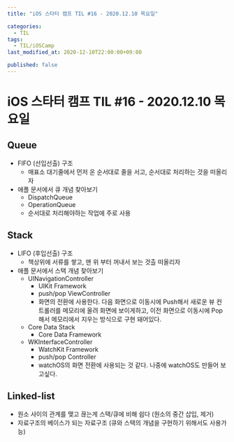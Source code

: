 ```yaml
---
title: "iOS 스타터 캠프 TIL #16 - 2020.12.10 목요일"

categories:
  - TIL
tags:
  - TIL/iOSCamp
last_modified_at: 2020-12-10T22:00:00+09:00

published: false
---
```


# iOS 스타터 캠프 TIL #16 - 2020.12.10 목요일

## Queue

- FIFO (선입선출) 구조
    - 매표소 대기줄에서 먼저 온 순서대로 줄을 서고, 순서대로 처리하는 것을 떠올리자
- 애플 문서에서 큐 개념 찾아보기
    - DispatchQueue
    - OperationQueue
    - 순서대로 처리해야하는 작업에 주로 사용

## Stack

- LIFO (후입선출) 구조
    - 책상위에 서류를 쌓고, 맨 위 부터 꺼내서 보는 것츨 떠올리자
- 애플 문서에서 스택 개념 찾아보기
    - UINavigationController
        - UIKit Framework
        - push/pop ViewController
        - 화면의 전환에 사용한다. 다음 화면으로 이동시에 Push해서 새로운 뷰 컨트롤러를 메모리에 올려 화면에 보이게하고, 이전 화면으로 이동시에 Pop해서 메모리에서 지우는 방식으로 구현 돼어있다.
    - Core Data Stack
        - Core Data Framework
    - WKInterfaceController
        - WatchKit Framework
        - push/pop Controller
        - watchOS의 화면 전환에 사용되는 것 같다. 나중에 watchOS도 만들어 보고싶다.

## Linked-list

- 원소 사이의 관계를 맺고 끊는게 스택/큐에 비해 쉽다 (원소의 중간 삽입, 제거)
- 자료구조의 베이스가 되는 자료구조 (큐와 스택의 개념을 구현하기 위해서도 사용가능)